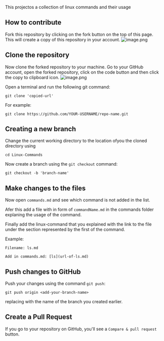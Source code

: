 This projectos a collection of linux commands and their usage

## How to contribute

Fork this repository by clicking on the fork button on the top of this page. This will create a copy of this repository in your account.
![image.png](https://cdn.hashnode.com/res/hashnode/image/upload/v1632022983880/1cdrf-4y_.png)

## Clone the repository

Now clone the forked repository to your machine. Go to your GitHub account, open the forked repository, click on the code button and then click the copy to clipboard icon.
![image.png](https://cdn.hashnode.com/res/hashnode/image/upload/v1632023586276/2i0gB3t4X.png)

Open a terminal and run the following git command:

```
git clone 'copied-url'
```

For example:

```
git clone https://github.com/YOUR-USERNAME/repo-name.git
```

## Creating a new branch

Change the current working directory to the location ofyou the cloned directory using

```
cd Linux-Commands
```

Now create a branch using the `git checkout` command:

```
git checkout -b 'branch-name'
```

## Make changes to the files

Now open `commands.md` and see which command is not added in the list.

Afer this add a file with in form of `commandName.md` in the commands folder explaning the usage of the command.

Finally add the linux-command that you explained with the link to the file under the section represented by the first of the command.

Example:

```
Filename: ls.md

Add in commands.md: [ls](url-of-ls.md)
```

## Push changes to GitHub

Push your changes using the command `git push`:

```
git push origin <add-your-branch-name>
```

replacing <add-your-branch-name> with the name of the branch you created earlier.

## Create a Pull Request

If you go to your repository on GitHub, you'll see a `Compare & pull request` button.

